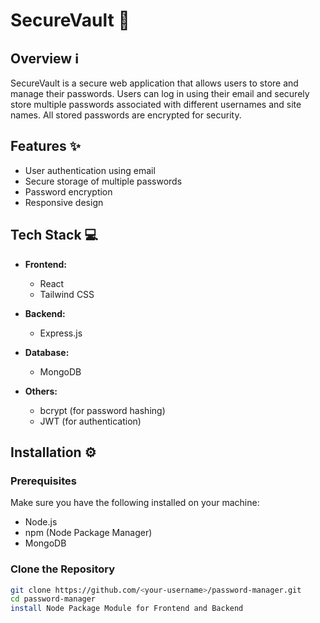 # SecureVault 🔐

## Overview ℹ️

SecureVault is a secure web application that allows users to store and manage their passwords. Users can log in using their email and securely store multiple passwords associated with different usernames and site names. All stored passwords are encrypted for security.

## Features ✨

- User authentication using email
- Secure storage of multiple passwords
- Password encryption
- Responsive design

## Tech Stack 💻

- **Frontend:**
  - React
  - Tailwind CSS

- **Backend:**
  - Express.js

- **Database:**
  - MongoDB

- **Others:**
  - bcrypt (for password hashing)
  - JWT (for authentication)

## Installation ⚙️

### Prerequisites

Make sure you have the following installed on your machine:

- Node.js
- npm (Node Package Manager)
- MongoDB

### Clone the Repository

```bash
git clone https://github.com/<your-username>/password-manager.git
cd password-manager
install Node Package Module for Frontend and Backend
